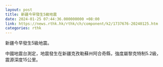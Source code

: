 ```yaml
---
layout: post
title: 新疆今早發生5級地震
date: 2024-01-25 07:44:36.000000000 +08:00
link: https://news.rthk.hk/rthk/ch/component/k2/1737676-20240125.htm
categories: rthk
---
```


新疆今早發生5級地震。

中國地震台測定，地震發生在新疆克孜勒蘇州阿合奇縣，強度屬黎克特制5.2級，震源深度15公里。
